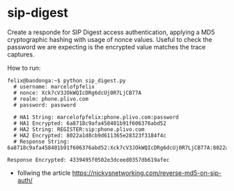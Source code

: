 # sip-digest

Create a responde for SIP Digest access authentication, applying a MD5 cryptographic hashing with usage of nonce values. Useful to check the password we are expecting is the encrypted value matches the trace captures.

How to run:

```console
felix@bandonga:~$ python sip_digest.py
  # username: marcelofpfelix
  # nonce: Xck7cV3JOkWQIcDRg6dcUj0R7LjCB77A
  # realm: phone.plivo.com
  # password: password

  # HA1 String: marcelofpfelix:phone.plivo.com:password
  # HA1 Encrypted: 6a8718c9afa458401b91f606376abd52
  # HA2 String: REGISTER:sip:phone.plivo.com
  # HA2 Encrypted: 8022a1d8cb9d611365e28323f3184f4c
  # Response String: 6a8718c9afa458401b91f606376abd52:Xck7cV3JOkWQIcDRg6dcUj0R7LjCB77A:8022a1d8cb9d611365e28323f3184f4c

Response Encrypted: 4339495f0502e3dceed0357db619afec
```


* follwing the article https://nickvsnetworking.com/reverse-md5-on-sip-auth/
